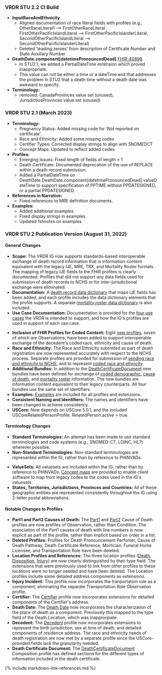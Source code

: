 ### VRDR STU 2.2 CI Build
* __InputRaceAndEthnicity__
  * Aligned documentation of race literal fields with profiles (e.g., OtherRaceLiteral1 --> FirstOtherRaceLiteral , FirstOtherPacificIslandLiteral --> FirstOtherPacificIslanderLiteral, SecondOtherPacificIslandLiteral --> SecondOtherPacificIslanderLiteral)
  * Deleted 'leading zeroes' from description of Certificate Number and State Auxiliary Number
* __DeathDate.component[datetimePronouncedDead]__  [FHIR-40898](https://jira.hl7.org/browse/FHIR-40898)
  * In STU2.1, we added a PartialDateTime extension which proved inappropriate.
  * This value can not be either a time or a dateTime and that addresses the problem in STU2 that a death time without a death date was awkward to specify.
* __Terminology:__
  * removed: CanadaProvinces value set (unused), JurisdictiosProvinces value set (unused)

### VRDR STU 2.1 (March 2023)
* __Terminology:__
  * Pregnancy Status:  Added missing code for 'Not reported on certificate'.
  * Race and Ethnicity: Added some missing codes
  * Certifier Types: Corrected display strings to align with SNOMEDCT
  * Concept Maps:  Updated to reflect added codes
* __Profiles:__
  * Emerging Issues:  Fixed length of fields of length > 1
  * Death Certificate:  Documented deprecation of the use of REPLACE within a death record submission.
  * Added a PartialDateTime on DeathDate.DeathDate.component[datetimePronouncedDead].valueDateTime to support specification of PPTIME without PPDATESIGNED, or a partial PPDATESIGNED.
* __References in Narrative:__
  * Fixed references to MRE definition documents.
* __Examples:__
  * Added additional examples
  * Fixed display strings in examples
  * Updated fshnotes on examples

### VRDR STU 2 Publication Version (August 31, 2022)
#### General Changes
* __Scope:__ The VRDR IG now supports standards-based interoperable exchange of death record information that is information-content equivalent with the legacy IJE, MRE, TRX, and Mortality Roster formats.   The mapping of legacy IJE fields to the FHIR profiles is clearly documented.   Profiles that did not support any data fields used for submission of death records to NCHS or for inter-jurisdictional exchange were eliminated.
* __Documentation:__ A [death record data dictionary](vrdr_ije_mapping_mortality.html) that maps IJE fields has been added, and each profile includes the data dictionary elements that the profile supports. A separate [mortality roster data dictionary](vrdr_ije_mapping_mortalityRoster.html) is also included.
* __Use Case Documentation:__ Documentation is provided for the [four use cases](vrdr_background.html#use-cases) the VRDR is intended to support, and how the IG's profiles are used in support of each use case.
<!--- TODO after IGs separate, revert new profiles back to:  [new profiles](artifacts.html#e-coded-observations)--->
* __Inclusion of FHIR Profiles for Coded Content:__ Eight [new profiles](artifacts.html#13), seven of which are Observations, have been added to support interoperable exchange of the decedent's coded race, ethnicity and cause of death.
* __Race and Ethnicity:__ The Race and Ethnicity submitted as part of death registration are now represented accurately with respect to the NCHS process.  Separate profiles are provided for submission of [sending race and ethnicity to NCHS](StructureDefinition-input-race-and-ethnicity-vr.html), and to represent [coded race and ethnicity](StructureDefinition-coded-race-and-ethnicity-vr.html).
* __Additional Bundles:__ In addition to the [DeathCertificateDocument](StructureDefinition-vrdr-death-certificate-document.html) new bundles have been defined for exchange of [coded demographic](StructureDefinition-vrdr-demographic-coded-bundle.html),  [cause of death](StructureDefinition-vrdr-cause-of-death-coded-bundle.html), and [mortality roster](StructureDefinition-vrdr-mortality-roster-bundle.html) information.  The new bundles are information content equivalent to their legacy counterparts.  All four bundles use the same set of identifiers.
* __Examples:__ [Examples](artifacts.html#vrdr-examples) are included for all profiles and extensions.
* __Consistent Naming and Identifiers:__ The names and identifiers have been changed to achieve consistency.
* __USCore:__ Now depends on USCore 5.0.1, and the included USCoreRelatedPersonProfile.   RelatedPerson.active = true.

#### Terminology Changes
* __Standard Terminologies:__  An attempt has been made to use standard terminologies and code systems (e.g., SNOMED-CT, LOINC, HL7) wherever possible.
* __Non-Standard Terminologies:__ Non-standard terminologies are represented within the IG, rather than by reference to PHINVADs.
<!--- TODO after IGs separate, revert new profiles back to:  [new profiles](artifacts.html#e-coded-observations)--->
* __ValueSets:__ All valuesets are included within the IG, rather than by reference to PHINVADs.   [Concept maps](artifacts.html#17) are provided to enable client software to map from legacy codes to the codes used in the IG's valuesets.
* __States, Territories, Jurisdictions, Provinces and Countries:__ All of these geographic entities are represented consistently throughout the IG using 2-letter postal abbreviations.

#### Notable Changes to Profiles
* __Part1 and Part2 Causes of Death:__ The [Part1](StructureDefinition-vrdr-cause-of-death-part1.html) and [Part2](StructureDefinition-vrdr-cause-of-death-part1.html) Cause of Death profiles are now profiles of Observation, rather than Condition.  The association of the Part1 causes of death with line numbers is now explicit as part of the profile, rather than implicit based on order in a list.
* __Deleted Profiles:__ Profiles for Death Pronouncement Perfomer, Cause of Death Pathway, Death Certificate Reference, Mortician, Funeral Home Licensee, and Transportation Role have been deleted.
* __Location Profiles and References:__ The three location profiles ([Death](StructureDefinition-vrdr-death-location.html), [Disposition](StructureDefinition-vrdr-disposition-location.html), [Injury](StructureDefinition-vrdr-injury-location.html)) are now clearly distinguished by their type field.  The extensions that were previously used to link from other profiles to these locations were no longer needed and have been deleted.  The Location profiles include some detailed address components as extensions.
* __Injury Incident:__ This profile now incorporates the tranportation role as a component, eliminating the separate Transportation Role Observation profile.
* __Certifier:__ The [Certifier](StructureDefinition-vrdr-certifier.html) profile now incorporates extensions for detailed components of the Certifier's address.
* __Death Date:__ The [Death Date](StructureDefinition-vrdr-death-date.html) now incorporates the characterization of the place of death as a component.  Previously this mapped to the type field of the Death Location, which was inapprorpiate.
* __Decedent:__ The [Decedent](StructureDefinition-vrdr-decedent.html) profile now incorporates extensions to represent the birth jurisdiction, sex at time of death, and detailed components of residence address.  The race and ethnicity needs of death registration are now met by a separate profile since the USCore-provided fields lack the granularity needed.
* __Death Certificate Document:__ The [DeathCertificateDocument](StructureDefinition-vrdr-death-certificate-document.html) Composition profile has defined sections for the different types of information included in the death certificate.

{% include markdown-link-references.md %}
